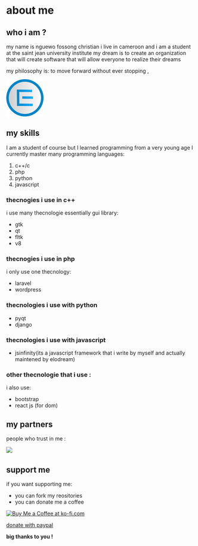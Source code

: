 # about me
## who i am ?
my name is nguewo fossong christian i live in cameroon and i am a student at the saint jean university institute
my dream is to create an organization that will create software that will allow everyone to realize their dreams

my philosophy is: to move forward without ever stopping ,



![](https://github.com/Christ118/Christ118/blob/f6d30beea41cb3617c1f9f9b21fe543760bd6462/sicon.png)
## my skills 

I am a student of course but I learned programming from a very young age
I currently master many programming languages:

1. c++/c
2. php
3. python
4. javascript

### thecnogies i use in c++
i use many thecnologie essentially gui library:
- gtk
- qt
- fltk
- v8
### thecnogies i use in  php
i only use one thecnology:
- laravel
- wordpress
### thecnologies i use with python
- pyqt
- django

### thecnologies i use with javascript

- jsinfinity(its a javascript framework that i write by myself and actually maintened by elodream)

### other thecnologie that i use :
i also use:
- bootstrap
- react js (for  dom)

## my partners
people who trust in me  :

![](https://avatars.githubusercontent.com/u/94785948?v=4)

## support me

if you want supporting me:
- you can fork my reositories
- you can donate me a coffee 

<a href='https://ko-fi.com/A0A5D1Q1P' target='_blank'><img height='36' style='border:0px;height:36px;' src='https://cdn.ko-fi.com/cdn/kofi4.png?v=3' border='0' alt='Buy Me a Coffee at ko-fi.com' /></a>

<a href="https://www.paypal.com/donate/?hosted_button_id=A89N4QGZCPACG">donate with paypal</a>



**big thanks to you !**










